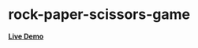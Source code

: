 # rock-paper-scissors-game

<a href ="https://Mohamed-24-03-2022.github.io/rock-paper-scissors-game/"> <strong> Live Demo </strong> </a>
